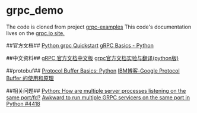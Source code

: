 # grpc_demo #

The code is cloned from project [grpc-examples](https://github.com/grpc/grpc/tree/v1.7.x/examples)
This code's documentation lives on the [grpc.io site.](https://grpc.io/docs/tutorials/basic/python.html)

##官方文档##
[Python grpc Quickstart](https://grpc.io/docs/quickstart/python.html)
[gRPC Basics - Python](https://grpc.io/docs/tutorials/basic/python.html)

##中文资料##
[gRPC 官方文档中文版](http://doc.oschina.net/grpc?t=60138)
[grpc官方文档实验与翻译(python版)](http://blog.csdn.net/u013818406/article/details/71435505)

##protobuf##
[Protocol Buffer Basics: Python](https://developers.google.com/protocol-buffers/docs/pythontutorial)
[IBM博客-Google Protocol Buffer 的使用和原理](https://www.ibm.com/developerworks/cn/linux/l-cn-gpb/index.html)

##相关问题##
[Python: How are multiple server processes listening on the same port/fd?](https://groups.google.com/forum/#!topic/grpc-io/RB69llv2tC4)
[Awkward to run multiple GRPC servicers on the same port in Python #4418](https://github.com/grpc/grpc/issues/4418)
